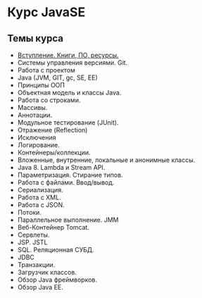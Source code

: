 # Курс JavaSE

## Темы курса
 - [Вступление. Книги, ПО, ресурсы.](intro.md)
 - Системы управления версиями. Git.
 - Работа с проектом
 - Java (JVM, GIT, gc, SE, EE)
 - Принципы ООП
 - Объектная модель и классы Java.
 - Работа со строками. 
 - Массивы.
 - Аннотации.
 - Модульное тестирование (JUnit). 
 - Отражение (Reflection)
 - Исключения
 - Логирование.
 - Контейнеры/коллекции.
 - Вложенные, внутренние, локальные и анонимные классы.
 - Java 8. Lambda и Stream API.
 - Параметризация. Стирание типов.
 - Работа с файлами. Ввод/вывод.
 - Сериализация. 
 - Работа с XML.
 - Работа с JSON.
 - Потоки. 
 - Параллельное выполнение. JMM
 - Веб-Контейнер Tomcat.
 - Сервлеты.
 - JSP. JSTL
 - SQL. Реляционная СУБД.
 - JDBC
 - Транзакции.
 - Загрузчик классов.
 - Обзор Java фреймворков.
 - Обзор Java EE.

